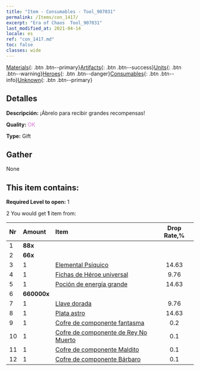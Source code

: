 ```yaml
---
title: "Item - Consumables - Tool_907031"
permalink: /Items/con_1417/
excerpt: "Era of Chaos  Tool_907031"
last_modified_at: 2021-04-14
locale: es
ref: "con_1417.md"
toc: false
classes: wide
---
```

 [Materials](/es/Items/){: .btn .btn--primary}[Artifacts](/es/Items/Artifacts/){: .btn .btn--success}[Units](/es/Items/Units/){: .btn .btn--warning}[Heroes](/es/Items/Heroes/){: .btn .btn--danger}[Consumables](/es/Items/Consumables/){: .btn .btn--info}[Unknown](/es/Items/Unknown/){: .btn .btn--primary}

## Detalles
 **Descripción:** ¡Ábrelo para recibir grandes recompensas!

 **Quality:** <span style="color: #DA70D6">OK</span>

 **Type:** Gift

## Gather

  None

## This item contains:

 **Required Level to open:** 1

 2 You would get **1** item  from:

  | Nr | Amount |     Item    | Drop Rate,% |
  |:---|:-------|:------------|:---------:|
  | 1 |  **88x** | <i class="fas fa-gem"/> |  | 11.71 | 
  | 2 |  **66x** | <i class="fas fa-gem"/> |  | 14.63 | 
  | 3 | 1 | [Elemental Psíquico](/es/Items/unt_267/) | 14.63 | 
  | 4 | 1 | [Fichas de Héroe universal](/es/Items/her_358/) | 9.76 | 
  | 5 | 1 | [Poción de energía grande](/es/Items/con_706/) | 14.63 | 
  | 6 |  **660000x** | <i class="fas fa-coins"/> |  | 9.76 | 
  | 7 | 1 | [Llave dorada](/es/Items/con_783/) | 9.76 | 
  | 8 | 1 | [Plata astro](/es/Items/con_969/) | 14.63 | 
  | 9 | 1 | [Cofre de componente fantasma](/es/Items/con_1339/) | 0.2 | 
  | 10 | 1 | [Cofre de componente de Rey No Muerto](/es/Items/con_1340/) | 0.1 | 
  | 11 | 1 | [Cofre de componente Maldito](/es/Items/con_1341/) | 0.1 | 
  | 12 | 1 | [Cofre de componente Bárbaro](/es/Items/con_1342/) | 0.1 | 
